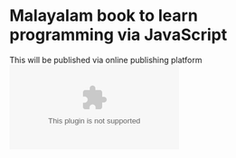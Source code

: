 # Malayalam book to learn programming via JavaScript
This will be published via online publishing platform ![LeanPub](leanpub.com)
